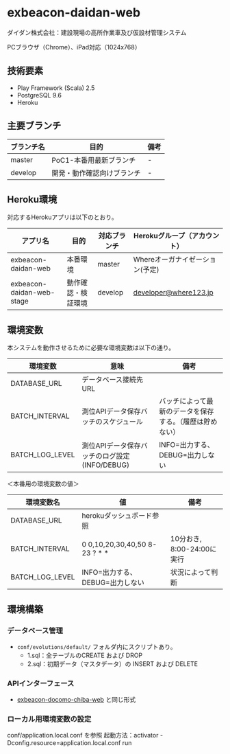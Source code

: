 # exbeacon-daidan-web
ダイダン株式会社：建設現場の高所作業車及び仮設材管理システム

PCブラウザ（Chrome）、iPad対応（1024x768）

技術要素
--------

* Play Framework (Scala) 2.5
* PostgreSQL 9.6
* Heroku

主要ブランチ
------------

| ブランチ名 | 目的 | 備考 |
|------------|------|------|
| master | PoC1-本番用最新ブランチ | - |
| develop | 開発・動作確認向けブランチ | - |

Heroku環境
----------

対応するHerokuアプリは以下のとおり。

| アプリ名 | 目的 | 対応ブランチ | Herokuグループ（アカウント） |
|----------|------|--------------|------|
| exbeacon-daidan-web | 本番環境 | master | Whereオーガナイゼーション(予定) |
| exbeacon-daidan-web-stage | 動作確認・検証環境 | develop | developer@where123.jp |

環境変数
--------

本システムを動作させるために必要な環境変数は以下の通り。

| 環境変数 | 意味 | 備考 |
|----------|------|------|
| DATABASE_URL | データベース接続先URL |  |
| BATCH_INTERVAL | 測位APIデータ保存バッチのスケジュール | バッチによって最新のデータを保存する。（履歴は貯めない） |
| BATCH_LOG_LEVEL | 測位APIデータ保存バッチのログ設定(INFO/DEBUG) | INFO=出力する、DEBUG=出力しない |


＜本番用の環境変数の値＞

| 環境変数名 | 値 | 備考 |
|----------|------|------|
| DATABASE_URL | herokuダッシュボード参照 |  |
| BATCH_INTERVAL | 0 0,10,20,30,40,50 8-23 ? * * | 10分おき, 8:00-24:00に実行|
| BATCH_LOG_LEVEL | INFO=出力する、DEBUG=出力しない | 状況によって判断 |


環境構築
--------

### データベース管理
* `conf/evolutions/default/` フォルダ内にスクリプトあり。
    * 1.sql：全テーブルのCREATE および DROP
    * 2.sql：初期データ（マスタデータ）の INSERT および DELETE

### APIインターフェース
* [exbeacon-docomo-chiba-web](https://github.com/whereinc/exbeacon-docomo-chiba-web) と同じ形式

### ローカル用環境変数の設定
conf/application.local.conf を参照
起動方法：activator -Dconfig.resource=application.local.conf run

